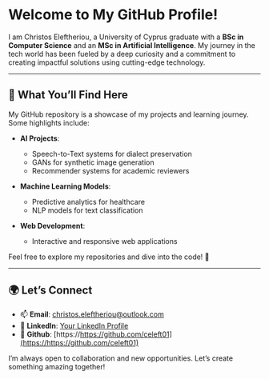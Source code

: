 # Welcome to My GitHub Profile!

I am Christos Eleftheriou, a University of Cyprus graduate with a **BSc in Computer Science** and an **MSc in Artificial Intelligence**. My journey in the tech world has been fueled by a deep curiosity and a commitment to creating impactful solutions using cutting-edge technology.

---

## 🚀 What You’ll Find Here

My GitHub repository is a showcase of my projects and learning journey. Some highlights include:

- **AI Projects**:
  - Speech-to-Text systems for dialect preservation
  - GANs for synthetic image generation
  - Recommender systems for academic reviewers

- **Machine Learning Models**:
  - Predictive analytics for healthcare
  - NLP models for text classification

- **Web Development**:
  - Interactive and responsive web applications

Feel free to explore my repositories and dive into the code! 🚀

---

## 🌍 Let’s Connect

- 📫 **Email**: [christos.eleftheriou@outlook.com](mailto:christos.eleftheriou@outlook.com)
- 💼 **LinkedIn**: [Your LinkedIn Profile](https://www.linkedin.com/)
- 📝 **Github**: [https://https://github.com/celeft01](https://https://github.com/celeft01)

I’m always open to collaboration and new opportunities. Let’s create something amazing together!
